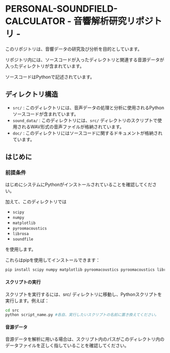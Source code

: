 # PERSONAL-SOUNDFIELD-CALCULATOR - 音響解析研究リポジトリ -

このリポジトリは、音響データの研究及び分析を目的としています。

リポジトリ内には、ソースコードが入ったディレクトリと関連する音源データが入ったディレクトリが含まれています。

ソースコードはPythonで記述されています。

## ディレクトリ構造

- `src/` : このディレクトリには、音声データの処理と分析に使用されるPythonソースコードが含まれています。
- `sound_data/` : このディレクトリには、`src/` ディレクトリのスクリプトで使用されるWAV形式の音声ファイルが格納されています。
- `doc/` : このディレクトリにはソースコードに関するドキュメントが格納されています。

## はじめに

### 前提条件

はじめにシステムにPythonがインストールされていることを確認してください。

加えて、このディレクトリでは
- `scipy`
- `numpy`
- `matplotlib`
- `pyroomacoustics`
- `librosa`
- `soundfile`

を使用します。

これらはpipを使用してインストールできます：

```bash
pip install scipy numpy matplotlib pyroomacoustics pyroomacoustics librosa soundfile
```

#### スクリプトの実行

スクリプトを実行するには、src/ ディレクトリに移動し、Pythonスクリプトを実行します。例えば：

```bash
cd src
python script_name.py #各自、実行したいスクリプトの名前に置き換えてください。
```

#### 音源データ

音源データを解析に用いる場合は、スクリプト内のパスがこのディレクトリ内のデータファイルを正しく指していることを確認してください。

